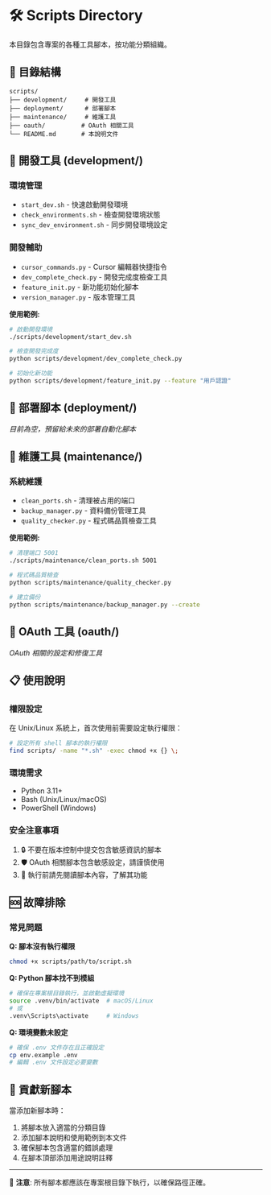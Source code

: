 # 🛠️ Scripts Directory

本目錄包含專案的各種工具腳本，按功能分類組織。

## 📁 目錄結構

```
scripts/
├── development/     # 開發工具
├── deployment/      # 部署腳本  
├── maintenance/     # 維護工具
├── oauth/          # OAuth 相關工具
└── README.md       # 本說明文件
```

## 🔧 開發工具 (development/)

### 環境管理
- `start_dev.sh` - 快速啟動開發環境
- `check_environments.sh` - 檢查開發環境狀態
- `sync_dev_environment.sh` - 同步開發環境設定

### 開發輔助
- `cursor_commands.py` - Cursor 編輯器快捷指令
- `dev_complete_check.py` - 開發完成度檢查工具
- `feature_init.py` - 新功能初始化腳本
- `version_manager.py` - 版本管理工具

**使用範例:**
```bash
# 啟動開發環境
./scripts/development/start_dev.sh

# 檢查開發完成度
python scripts/development/dev_complete_check.py

# 初始化新功能
python scripts/development/feature_init.py --feature "用戶認證"
```

## 🚀 部署腳本 (deployment/)

*目前為空，預留給未來的部署自動化腳本*

## 🔧 維護工具 (maintenance/)

### 系統維護
- `clean_ports.sh` - 清理被占用的端口
- `backup_manager.py` - 資料備份管理工具
- `quality_checker.py` - 程式碼品質檢查工具

**使用範例:**
```bash
# 清理端口 5001
./scripts/maintenance/clean_ports.sh 5001

# 程式碼品質檢查
python scripts/maintenance/quality_checker.py

# 建立備份
python scripts/maintenance/backup_manager.py --create
```

## 🔐 OAuth 工具 (oauth/)

*OAuth 相關的設定和修復工具*

## 📋 使用說明

### 權限設定
在 Unix/Linux 系統上，首次使用前需要設定執行權限：

```bash
# 設定所有 shell 腳本的執行權限
find scripts/ -name "*.sh" -exec chmod +x {} \;
```

### 環境需求
- Python 3.11+
- Bash (Unix/Linux/macOS)
- PowerShell (Windows)

### 安全注意事項
1. 🔒 不要在版本控制中提交包含敏感資訊的腳本
2. 🛡️ OAuth 相關腳本包含敏感設定，請謹慎使用
3. 📝 執行前請先閱讀腳本內容，了解其功能

## 🆘 故障排除

### 常見問題

**Q: 腳本沒有執行權限**
```bash
chmod +x scripts/path/to/script.sh
```

**Q: Python 腳本找不到模組**
```bash
# 確保在專案根目錄執行，並啟動虛擬環境
source .venv/bin/activate  # macOS/Linux
# 或
.venv\Scripts\activate     # Windows
```

**Q: 環境變數未設定**
```bash
# 確保 .env 文件存在且正確設定
cp env.example .env
# 編輯 .env 文件設定必要變數
```

## 🤝 貢獻新腳本

當添加新腳本時：

1. 將腳本放入適當的分類目錄
2. 添加腳本說明和使用範例到本文件
3. 確保腳本包含適當的錯誤處理
4. 在腳本頂部添加用途說明註釋

---

📝 **注意**: 所有腳本都應該在專案根目錄下執行，以確保路徑正確。 